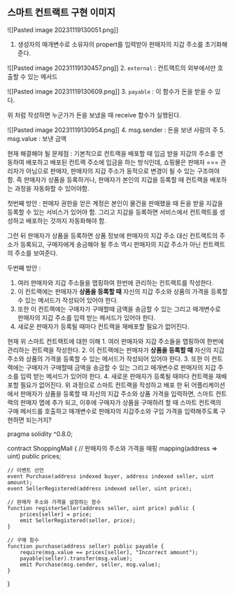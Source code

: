 ## 스마트 컨트랙트 구현 이미지

![[Pasted image 20231119130051.png]]
1. 생성자의 매개변수로 소유자의 propert를 입력받아 판매자의 지갑 주소를 초기화해준다.


![[Pasted image 20231119130457.png]]
2. `external` : 컨트랙트의 외부에서만 호출할 수 있는 메서드

![[Pasted image 20231119130609.png]]
3. `payable` : 이 함수가 돈을 받을 수 있다.

위 처럼 작성하면 누군가가 돈을 보냈을 때 receive 함수가 실행된다.

![[Pasted image 20231119130954.png]]
4. msg.sender : 돈을 보낸 사람의 주
5. msg.value : 보낸 금액




현재 해결해야 될 문제점 : 기본적으로 컨트랙을 배포할 때 입금 받을 지갑의 주소를 연동하여 배포하고 배포된 컨트랙 주소에 입금을 하는 방식인데, 쇼핑몰은 판매자 === 관리자가 아님으로 판매자, 판매자의 지갑 주소가 동적으로 변경이 될 수 있는 구조여야 함. 즉 판매자가 상품을 등록하거나, 판매자가 본인의 지갑을 등록할 때 컨트랙을 배포하는 과정을 자동화할 수 있어야함.

첫번째 방안 : 판매자 권한을 얻은 계정은 본인이 물건을 판매했을 때 돈을 받을 지갑을 등록할 수 있는 서비스가 있어야 함. 
그리고 지갑을 등록하면 서비스에서 컨트랙트를 생성하고 배포하는 것까지 자동화해야 함. 

그런 뒤 판매자가 상품을 등록하면 상품 정보에 판매자의 지갑 주소 대신 컨트랙트의 주소가 등록되고, 구매자에게 송금해야 될 주소 역시 판매자의 지갑 주소가 아닌 컨트랙트의 주소를 보여준다.


두번째 방안 : 
1. 여러 판매자와 지갑 주소들을 맵핑하여 한번에 관리하는 컨트랙트를 작성한다.
2. 이 컨트랙에는 판매자가 **상품을 등록할 때** 자신의 지갑 주소와 상품의 가격을 등록할 수 있는 메서드가 작성되어 있어야 한다.
3. 또한 이 컨트랙에는 구매자가 구매할때 금액을 송금할 수 있는 그리고 매개변수로 판매자의 지갑 주소를 입력 받는 메서드가 있어야 한다.
4. 새로운 판매자가 등록될 때마다 컨트랙을 재배포할 필요가 없어진다.

현재 위 스마트 컨트랙트에 대한 이해 1. 여러 판매자와 지갑 주소들을 맵핑하여 한번에 관리하는 컨트랙을 작성한다. 2. 이 컨트랙에는 판매자가 **상품을 등록할 때** 자신의 지갑 주소와 상품의 가격을 등록할 수 있는 메서드가 작성되어 있어야 한다. 3. 또한 이 컨트랙에는 구매자가 구매할때 금액을 송금할 수 있는 그리고 매개변수로 판매자의 지갑 주소를 입력 받는 메서드가 있어야 한다. 4. 새로운 판매자가 등록될 때마다 컨트랙을 재배포할 필요가 없어진다. 위 과정으로 스마트 컨트랙을 작성하고 배포 한 뒤 어플리케이션에서 판매자가 상품을 등록할 때 자신의 지갑 주소와 상품 가격을 입력하면, 스마트 컨트랙의 판매자 맵에 추가 되고, 이후에 구매자가 상품을 구매하려 할 때 스마트 컨트랙의 구매 메서드를 호출하고 매개변수로 판매자의 지갑주소와 구입 가격을 입력해주도록 구현하면 되는거지?


pragma solidity ^0.8.0;

contract ShoppingMall {
// 판매자의 주소와 가격을 매핑
mapping(address => uint) public prices;

    // 이벤트 선언
    event Purchase(address indexed buyer, address indexed seller, uint amount);
    event SellerRegistered(address indexed seller, uint price);

    // 판매자 주소와 가격을 설정하는 함수
    function registerSeller(address seller, uint price) public {
        prices[seller] = price;
        emit SellerRegistered(seller, price);
    }

    // 구매 함수
    function purchase(address seller) public payable {
        require(msg.value == prices[seller], "Incorrect amount");
        payable(seller).transfer(msg.value);
        emit Purchase(msg.sender, seller, msg.value);
    }
}
